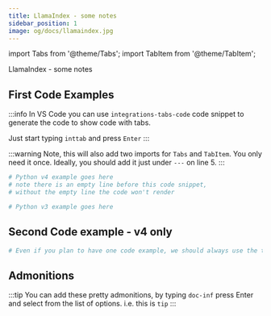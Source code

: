 ```yaml
---
title: LlamaIndex - some notes
sidebar_position: 1
image: og/docs/llamaindex.jpg
---
```

import Tabs from '@theme/Tabs';
import TabItem from '@theme/TabItem';

LlamaIndex - some notes

## First Code Examples

:::info
In VS Code you can use `integrations-tabs-code` code snippet to generate the code to show code with tabs.

Just start typing `inttab` and press `Enter`
:::

:::warning
Note, this will also add two imports for `Tabs` and `TabItem`.
You only need it once. Ideally, you should add it just under `---` on line 5.
:::

<Tabs groupId="languages">
<TabItem value="py" label="Python Client v4">

```python
# Python v4 example goes here
# note there is an empty line before this code snippet,
# without the empty line the code won't render
```
</TabItem>
<TabItem value="py3" label="Python Client v3">

```python
# Python v3 example goes here
```

</TabItem>
</Tabs>

## Second Code example - v4 only

<Tabs groupId="languages">
<TabItem value="py" label="Python Client v4">

```python
# Even if you plan to have one code example, we should always use the tabbed approach.
```
</TabItem>
</Tabs>

## Admonitions

:::tip
You can add these pretty admonitions, by typing `doc-inf` press Enter and select from the list of options. i.e. this is `tip`
:::

